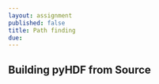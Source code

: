 ```yaml
---
layout: assignment
published: false
title: Path finding
due: 
---
```


## Building pyHDF from Source
